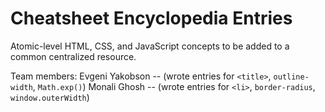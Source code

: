 # Cheatsheet Encyclopedia Entries
Atomic-level HTML, CSS, and JavaScript concepts to be added to a common centralized resource.

Team members:
Evgeni Yakobson -- (wrote entries for `<title>`, `outline-width`, `Math.exp()`)
Monali Ghosh -- (wrote entries for `<li>`, `border-radius`, `window.outerWidth`)
